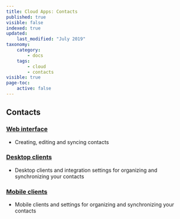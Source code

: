 ```yaml
---
title: Cloud Apps: Contacts
published: true
visible: false
indexed: true
updated:
    last_modified: "July 2019"	
taxonomy:
    category:
        - docs
    tags:
        - cloud
        - contacts
visible: true
page-toc:
    active: false
---
```


## Contacts

### [Web interface](web)
- Creating, editing and syncing contacts

### [Desktop clients](desktop)
- Desktop clients and integration settings for organizing and synchronizing your contacts

### [Mobile clients](mobile)
- Mobile clients and settings for organizing and synchronizing your contacts
